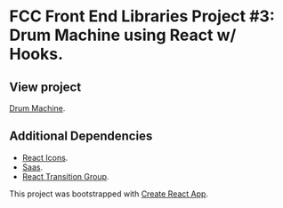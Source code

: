# FCC Front End Libraries Project #3: Drum Machine using React w/ Hooks.

## View project

[Drum Machine](https://kelvinsanchez15.github.io/drum-machine/).

## Additional Dependencies

- [React Icons](https://react-icons.github.io/).
- [Saas](https://sass-lang.com/).
- [React Transition Group](https://reactcommunity.org/react-transition-group/).

This project was bootstrapped with [Create React App](https://github.com/facebook/create-react-app).
